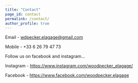 ```yaml
---
title: "Contact"
page_id: contact
permalink: /contact/
author_profile: true
---
```


Email - wdpecker.elagage@gmail.com

Mobile - +33 6 26 79 47 73

Follow us on facebook and instagram…

Instagram - https://www.instagram.com/woodpecker_elagage/ 

Facebook - https://www.facebook.com/woodpecker.elagage 

